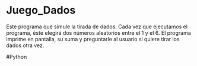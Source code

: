# Juego_Dados
Este programa que simule la tirada de dados.   Cada vez que ejecutamos el programa, éste elegirá dos números aleatorios entre el 1 y el 6. El programa imprime en pantalla, su suma y preguntarle al usuario si quiere tirar los dados otra vez.

#Python
